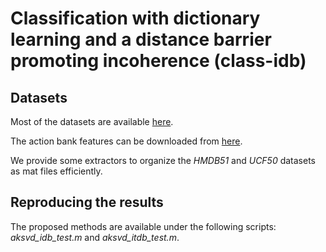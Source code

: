 # Classification with dictionary learning and a distance barrier promoting incoherence (class-idb)


## Datasets

Most of the datasets are available [here](http://www.zhuolin.umiacs.io/projectlcksvd.html).

The action bank features can be downloaded from [here](https://cse.buffalo.edu/~jcorso/r/actionbank/).

We provide some extractors to organize the *HMDB51* and *UCF50* datasets as mat files efficiently.

## Reproducing the results

The proposed methods are available under the following scripts: *aksvd_idb_test.m* and *aksvd_itdb_test.m*.